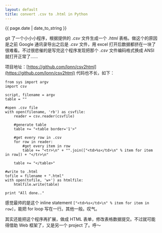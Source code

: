 ```yaml
---
layout: default
title: convert .csv to .html in Python
---
```

{{ page.date | date_to_string }}

git 了一个小小小程序，根据提供的 *.csv* 文件生成一个 *.html* 表格。做这个的原因是之前 Google 通讯录导出之后是 *.csv* 文件，用 excel 打开后数据都挤在一块了很难看。不过很悲催的是写完这个程序发现把那个 *.csv* 文件编码格式换成 ANSI 就打开正常了……

项目地址：[https://github.com/lonn/csv2html](https://github.com/lonn/csv2html) 代码也不长，如下：

    from sys import argv
    import csv

    script, filename = argv
    table = ""

    #open .csv file
    with open(filename, 'rb') as csvfile:
        reader = csv.reader(csvfile)

        #generate table
        table += "<table border='1'>"

        #get every row in .csv
        for row in reader:
            #get every item in row
            table += "<tr>\n" + "".join(["<td>%s</td>\n" % item for item in row]) + "</tr>\n"

        table += "</table>"

    #write to .html
    tofile = filename + ".html"
    with open(tofile, 'w+') as htmlfile:
        htmlfile.write(table)

    print "All done.."

感觉最帅的是这个 inline statement `["<td>%s</td>\n" % item for item in row]`，能把 for loop 写在一行。其他一般。叹气。

其实还能把这个程序再扩展，做成 HTML 表单，修改表格数据提交。不过就可能得借助 Web 框架了，又是另一个 project 了。呼～
